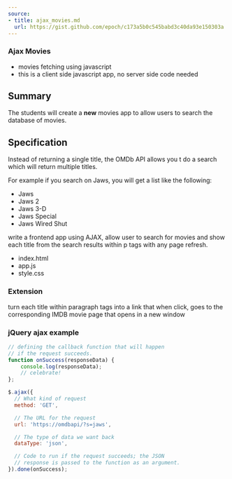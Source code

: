 ```yaml
---
source:
- title: ajax_movies.md
  url: https://gist.github.com/epoch/c173a5b0c545babd3c40da93e150303a
---
```


### Ajax Movies

* movies fetching using javascript
* this is a client side javascript app, no server side code needed

## Summary

The students will create a **new** movies app to allow users to search the
database of movies.

## Specification

Instead of returning a single title, the OMDb API allows you t do a search which
will return multiple titles.

For example if you search on Jaws, you will get a list like the following:

* Jaws
* Jaws 2
* Jaws 3-D
* Jaws Special
* Jaws Wired Shut

write a frontend app using AJAX, allow user to search for movies and show each
title from the search results within p tags with any page refresh.

- index.html
- app.js
- style.css

### Extension

turn each title within paragraph tags into a link that when click, goes to the corresponding IMDB movie page that opens in a new window

### jQuery ajax example

```javascript
// defining the callback function that will happen
// if the request succeeds.
function onSuccess(responseData) {
    console.log(responseData);
    // celebrate!
};

$.ajax({
  // What kind of request
  method: 'GET',

  // The URL for the request
  url: 'https://omdbapi/?s=jaws',

  // The type of data we want back
  dataType: 'json',

  // Code to run if the request succeeds; the JSON
  // response is passed to the function as an argument.
}).done(onSuccess);

```
